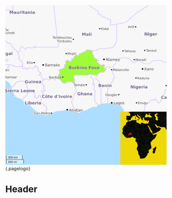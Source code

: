 <!-- TITLE: Burkina Faso -->
<!-- SUBTITLE: Présentation du Burkina Faso -->

![Burkinafaso](/uploads/map/burkinafaso.png "Burkinafaso"){.pagelogo}

# Header